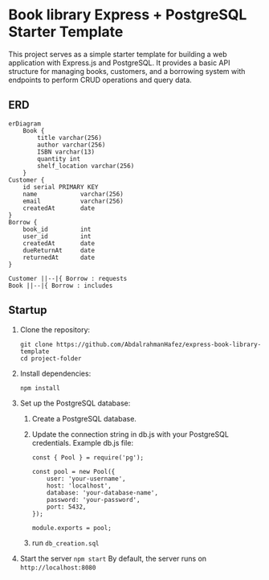 # Book library Express + PostgreSQL Starter Template
This project serves as a simple starter template for building a web application with Express.js and PostgreSQL. It provides a basic API structure for managing books, customers, and a borrowing system with endpoints to perform CRUD operations and query data.

## ERD
```mermaid
erDiagram
    Book {
        title varchar(256)
        author varchar(256)
        ISBN varchar(13)
        quantity int
        shelf_location varchar(256)
    }
Customer {
	id serial PRIMARY KEY
	name 			varchar(256)
	email 			varchar(256)
	createdAt 		date
}
Borrow {
	book_id 		int
	user_id 		int
	createdAt 		date
	dueReturnAt 	date
	returnedAt 		date
}

Customer ||--|{ Borrow : requests
Book ||--|{ Borrow : includes
```

## Startup
1. Clone the repository:
	```
	git clone https://github.com/AbdalrahmanHafez/express-book-library-template
	cd project-folder
	```
2. Install dependencies:
	```
	npm install
	```
3. Set up the PostgreSQL database:
	1. Create a PostgreSQL database.
	2. Update the connection string in db.js with your PostgreSQL credentials. Example db.js file:
 		```
   		const { Pool } = require('pg');
		
		const pool = new Pool({
		    user: 'your-username',
		    host: 'localhost',
		    database: 'your-database-name',
		    password: 'your-password',
		    port: 5432,
		});

		module.exports = pool;
   		```
   
	3. run ```db_creation.sql```
 4. Start the server
	```npm start```
	By default, the server runs on ```http://localhost:8080```
